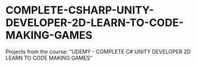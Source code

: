 # COMPLETE-CSHARP-UNITY-DEVELOPER-2D-LEARN-TO-CODE-MAKING-GAMES
Projects from the course: "UDEMY - COMPLETE C# UNITY DEVELOPER 2D LEARN TO CODE MAKING GAMES"
